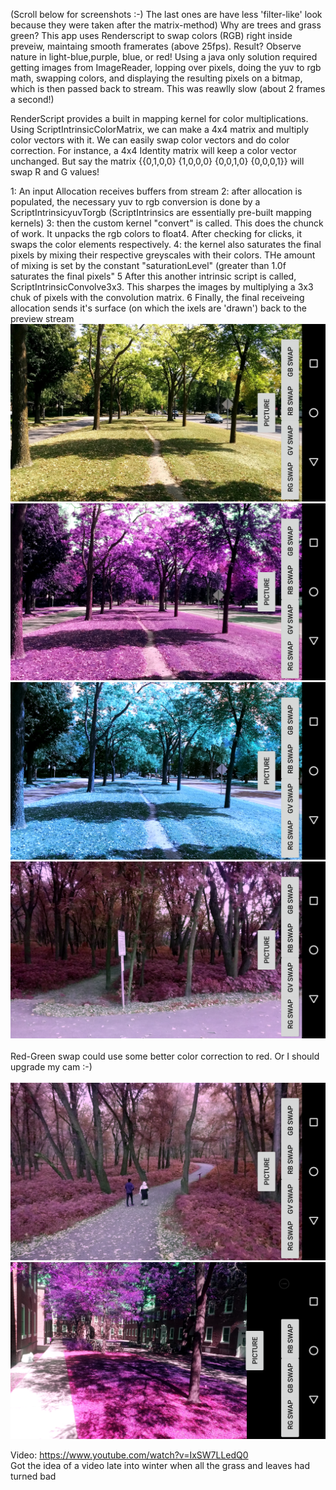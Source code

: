 
(Scroll below for screenshots :-) The last ones are have less 'filter-like' look because they were taken after the matrix-method) Why are trees and grass green? This app uses Renderscript to swap colors (RGB) right inside preveiw, maintaing smooth framerates (above 25fps). Result? Observe nature in light-blue,purple, blue, or red! Using a java only solution required getting images from ImageReader, lopping over pixels, doing the yuv to rgb math, swapping colors, and displaying the resulting pixels on a bitmap, which is then passed back to stream. This was reawlly slow (about 2 frames a second!) 


RenderScript provides a built in mapping kernel for color multiplications. Using ScriptIntrinsicColorMatrix, we can make a 4x4 matrix and multiply color vectors with it. We can easily swap color vectors and do color correction. For instance, a 4x4 Identity matrix will keep a color vector unchanged. But say the matrix {{0,1,0,0} {1,0,0,0} {0,0,1,0} {0,0,0,1}} will swap R and G values! 

1: An input Allocation receives buffers from stream 
2: after allocation is populated, the necessary yuv to rgb conversion is done by a ScriptIntrinsicyuvTorgb (ScriptIntrinsics are essentially pre-built mapping kernels) 
3: then the custom kernel "convert" is called. This does the chunck of work. It unpacks the rgb colors to float4. After checking for clicks, it swaps the color elements respectively. 
4: the kernel also saturates the final pixels by mixing their respective greyscales with their colors. THe amount of mixing is set by the constant "saturationLevel" (greater than 1.0f saturates the final pixels"
5 After this another intrinsic script is called, ScriptIntrinsicConvolve3x3. This sharpes the images by multiplying a 3x3 chuk of pixels with the convolution matrix. 
6 Finally, the final receiveing allocation sends it's surface (on which the ixels are 'drawn') back to the preview stream
<br />
![Alt text](/screenshots/6.png?raw=true "Optional Title")
![Alt text](/screenshots/7.png?raw=true "Optional Title")
![Alt text](/screenshots/12.png?raw=true "Optional Title")
![Alt text](/screenshots/11.png?raw=true "Optional Title")
<br />
<br />
Red-Green swap could use some better color correction to red. Or I should upgrade my cam :-)
<br />
<br />
![Alt text](/screenshots/14.png?raw=true "Optional Title")
![Alt text](/screenshots/13.png?raw=true "Optional Title")


Video: https://www.youtube.com/watch?v=IxSW7LLedQ0
<br /> Got the idea of a video late into winter when all the grass and leaves had turned bad


